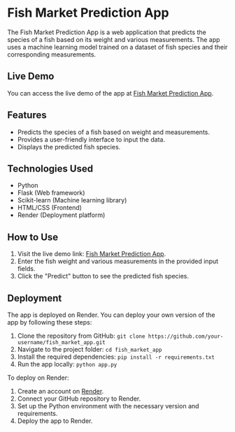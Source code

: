 # Fish Market Prediction App

The Fish Market Prediction App is a web application that predicts the species of a fish based on its weight and various measurements. The app uses a machine learning model trained on a dataset of fish species and their corresponding measurements.

## Live Demo

You can access the live demo of the app at [Fish Market Prediction App](https://fish-market-app.onrender.com/).

## Features

- Predicts the species of a fish based on weight and measurements.
- Provides a user-friendly interface to input the data.
- Displays the predicted fish species.

## Technologies Used

- Python
- Flask (Web framework)
- Scikit-learn (Machine learning library)
- HTML/CSS (Frontend)
- Render (Deployment platform)

## How to Use

1. Visit the live demo link: [Fish Market Prediction App](https://fish-market-app.onrender.com/).
2. Enter the fish weight and various measurements in the provided input fields.
3. Click the "Predict" button to see the predicted fish species.

## Deployment

The app is deployed on Render. You can deploy your own version of the app by following these steps:

1. Clone the repository from GitHub: `git clone https://github.com/your-username/fish_market_app.git`
2. Navigate to the project folder: `cd fish_market_app`
3. Install the required dependencies: `pip install -r requirements.txt`
4. Run the app locally: `python app.py`

To deploy on Render:

1. Create an account on [Render](https://render.com/).
2. Connect your GitHub repository to Render.
3. Set up the Python environment with the necessary version and requirements.
4. Deploy the app to Render.
